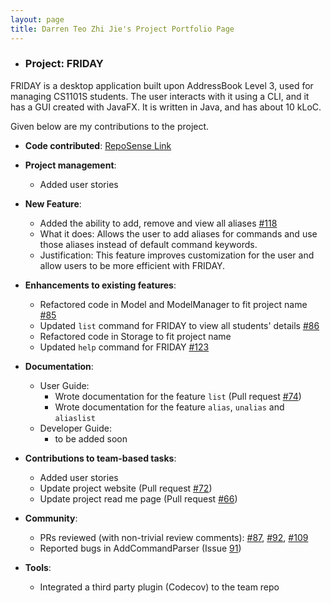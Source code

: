 ```yaml
---
layout: page
title: Darren Teo Zhi Jie's Project Portfolio Page
---
```


- ### Project: FRIDAY

FRIDAY is a desktop application built upon AddressBook Level 3, used for managing CS1101S students.
The user interacts with it using a CLI, and it has a GUI created with JavaFX. It is written in Java, and has about
10 kLoC.

Given below are my contributions to the project.

* **Code contributed**: [RepoSense Link](https://nus-cs2103-ay2223s1.github.io/tp-dashboard/?search=darrtzj&breakdown=true)

* **Project management**:
  * Added user stories

* **New Feature**:
  * Added the ability to add, remove and view all aliases [\#118](https://github.com/AY2223S1-CS2103T-W15-4/tp/pull/118)
  * What it does: Allows the user to add aliases for commands and use those aliases instead of default command keywords.
  * Justification: This feature improves customization for the user and allow users to be more efficient with FRIDAY.

* **Enhancements to existing features**:
  * Refactored code in Model and ModelManager to fit project name [\#85](https://github.com/AY2223S1-CS2103T-W15-4/tp/pull/85)
  * Updated `list` command for FRIDAY to view all students' details [\#86](https://github.com/AY2223S1-CS2103T-W15-4/tp/pull/86)
  * Refactored code in Storage to fit project name
  * Updated `help` command for FRIDAY [\#123](https://github.com/AY2223S1-CS2103T-W15-4/tp/pull/123)

* **Documentation**:
  * User Guide:
    * Wrote documentation for the feature `list` (Pull request [\#74](https://github.com/AY2223S1-CS2103T-W15-4/tp/pull/74))
    * Wrote documentation for the feature `alias`, `unalias` and `aliaslist`
  * Developer Guide:
    * to be added soon

* **Contributions to team-based tasks**: 
  * Added user stories
  * Update project website (Pull request [\#72](https://github.com/AY2223S1-CS2103T-W15-4/tp/pull/72))
  * Update project read me page (Pull request [\#66](https://github.com/AY2223S1-CS2103T-W15-4/tp/pull/66))

* **Community**:
  * PRs reviewed (with non-trivial review comments): [\#87](https://github.com/AY2223S1-CS2103T-W15-4/tp/pull/87), [\#92](https://github.com/AY2223S1-CS2103T-W15-4/tp/pull/92), [\#109](https://github.com/AY2223S1-CS2103T-W15-4/tp/pull/109)
  * Reported bugs in AddCommandParser (Issue [91](https://github.com/AY2223S1-CS2103T-W15-4/tp/issues/91))

* **Tools**:
  * Integrated a third party plugin (Codecov) to the team repo
